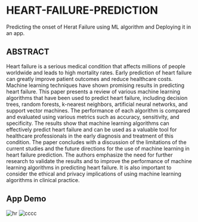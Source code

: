 # HEART-FAILURE-PREDICTION
Predicting the onset of Herat Failure using ML algorithm and Deploying it in an app.
<div>

## ABSTRACT
Heart failure is a serious medical condition that
affects millions of people worldwide and leads to
high mortality rates. Early prediction of heart failure
can greatly improve patient outcomes and reduce
healthcare costs. Machine learning techniques have
shown promising results in predicting heart failure.
This paper presents a review of various machine
learning algorithms that have been used to predict
heart failure, including decision trees, random
forests, k-nearest neighbors, artificial neural
networks, and support vector machines. The
performance of each algorithm is compared and
evaluated using various metrics such as accuracy,
sensitivity, and specificity. The results show that
machine learning algorithms can effectively predict
heart failure and can be used as a valuable tool for
healthcare professionals in the early diagnosis and
treatment of this condition. The paper concludes
with a discussion of the limitations of the current
studies and the future directions for the use of
machine learning in heart failure prediction. The
authors emphasize the need for further research to
validate the results and to improve the performance
of machine learning algorithms in predicting heart
failure. It is also important to consider the ethical
and privacy implications of using machine learning
algorithms in clinical practice.

## App Demo
![hr](https://github.com/akarshsnair/Heart-Failure-Prediction/assets/92806180/76a77c9b-c699-45d4-a0a2-c5b445608cee)
![cccc](https://github.com/akarshsnair/Heart-Failure-Prediction/assets/92806180/ae897941-8789-4564-aa46-bbdf3e3aa3da)

